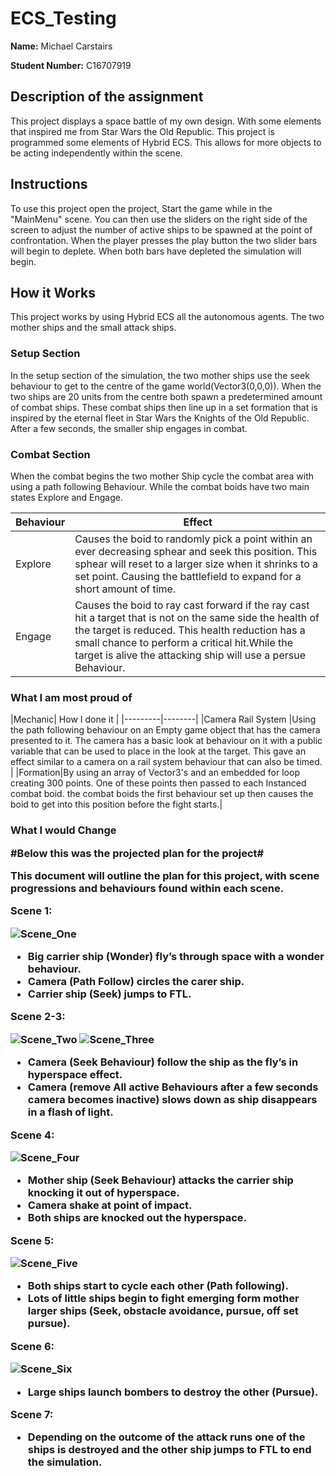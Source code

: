 # ECS_Testing

**Name:** Michael Carstairs

**Student Number:** C16707919

<h2> Description of the assignment </h2>
<p> 
This project displays a space battle of my own design. With some elements that inspired me from Star Wars the Old Republic. This project is programmed some elements of Hybrid ECS. This allows for more objects to be acting independently within the scene. 
</p>

<h2> Instructions </h2>

<p>
To use this project open the project, Start the game while in the "MainMenu" scene. 
You can then use the sliders on the right side of the screen to adjust the number of active ships to be spawned at the point of confrontation. 
When the player presses the play button the two slider bars will begin to deplete. 
When both bars have depleted the simulation will begin.
</p>

<h2>How it Works </h2>
<p>
This project works by using Hybrid ECS all the autonomous agents. The two mother ships and the small attack ships. </br>
<h3>Setup Section</h3>
In the setup section of the simulation, the two mother ships use the seek behaviour to get to the centre of the game world(Vector3(0,0,0)). 
When the two ships are 20 units from the centre both spawn a predetermined amount of combat ships. These combat ships then line up in a set formation that is inspired by the eternal fleet in Star Wars the Knights of the Old Republic. After a few seconds, the smaller ship engages in combat. </br>
<h3>Combat Section</h3>
When the combat begins the two mother Ship cycle the combat area with using a path following Behaviour. While the combat boids have two main states Explore and Engage. 

|Behaviour| Effect |
|---------|--------|
|Explore  |Causes the boid to randomly pick a point within an ever decreasing sphear and seek this position. This sphear will reset to a larger size when it shrinks to a set point. Causing the battlefield to expand for a short amount of time.|
|Engage   |Causes the boid to ray cast forward if the ray cast hit a target that is not on the same side the health of the target is reduced. This health reduction has a small chance to perform a critical hit.While the target is alive the attacking ship will use a persue Behaviour.|
</p> 
<h3>What I am most proud of</h3>
<p>
|Mechanic| How I done it |
|---------|--------|
|Camera Rail System |Using the path following behaviour on an Empty game object that has the camera presented to it. The camera has a basic look at behaviour on it with a public variable that can be used to place in the look at the target. This gave an effect similar to a camera on a rail system behaviour that can also be timed. |
|Formation|By using an array of Vector3's and an embedded for loop creating 300 points. One of these points then passed to each Instanced combat boid. the combat boids the first behaviour set up then causes the boid to get into this position before the fight starts.|
</p>

<h3> What I would Change<h/3>
 <p></p>



#Below this was the projected plan for the project#

This document will outline the plan for this project, with scene progressions and behaviours found within each scene. 

**Scene 1:** 

![Scene_One](https://github.com/Ignisdeus/ECS_Testing/blob/master/Images/Scene_One.jpg)
 
-	Big carrier ship (Wonder) fly’s through space with a wonder behaviour. 
-	Camera (Path Follow) circles the carer ship.
-	Carrier ship (Seek) jumps to FTL.

**Scene 2-3:**

  ![Scene_Two](https://github.com/Ignisdeus/ECS_Testing/blob/master/Images/Scene_Two.jpg)
  ![Scene_Three](https://github.com/Ignisdeus/ECS_Testing/blob/master/Images/Scene_Three.jpg)
-	Camera (Seek Behaviour) follow the ship as the fly’s in hyperspace effect. 
-	Camera (remove All active Behaviours after a few seconds camera becomes inactive) slows down as ship disappears in a flash of light. 
 
**Scene 4:** 

 ![Scene_Four](https://github.com/Ignisdeus/ECS_Testing/blob/master/Images/Scene_Four.jpg)
-	Mother ship (Seek Behaviour) attacks the carrier ship knocking it out of hyperspace.
-	Camera shake at point of impact. 
-	Both ships are knocked out the hyperspace. 

**Scene 5:** 

 ![Scene_Five](https://github.com/Ignisdeus/ECS_Testing/blob/master/Images/Scene_Five.jpg)
-	Both ships start to cycle each other (Path following).
-	Lots of little ships begin to fight emerging form mother larger ships (Seek, obstacle avoidance, pursue, off set pursue).

**Scene 6:** 

 ![Scene_Six](https://github.com/Ignisdeus/ECS_Testing/blob/master/Images/Scene_Six.jpg)
-	Large ships launch bombers to destroy the other (Pursue).

**Scene 7:** 

-	Depending on the outcome of the attack runs one of the ships is destroyed and the other ship jumps to FTL to end the simulation. 
 

